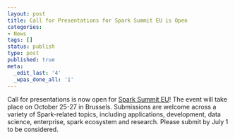 ```yaml
---
layout: post
title: Call for Presentations for Spark Summit EU is Open
categories:
- News
tags: []
status: publish
type: post
published: true
meta:
  _edit_last: '4'
  _wpas_done_all: '1'
---
```

Call for presentations is now open for <a href="https://spark-summit.org/eu-2016/">Spark Summit EU</a>! The event will take place on October 25-27 in Brussels. Submissions are welcome across a variety of Spark-related topics, including applications, development, data science, enterprise, spark ecosystem and research. Please submit by July 1 to be considered.